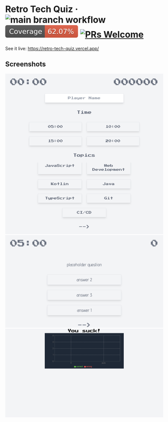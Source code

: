 # Retro Tech Quiz · ![main branch workflow](https://github.com/frnkst/retro-tech-quiz/actions/workflows/main.yml/badge.svg) ![code coverage](./coverage/badge.svg) [![PRs Welcome](https://img.shields.io/badge/PRs-welcome-brightgreen.svg?style=flat-square)](http://makeapullrequest.com)

See it live: https://retro-tech-quiz.vercel.app/

## Screenshots

![Screenshot of start screen](cypress/screenshots/screenshot.spec.ts/main_page.png?raw=true "Start screen")
![Screenshot of quiz screen](cypress/screenshots/screenshot.spec.ts/quiz_page.png?raw=true "Quiz screen")
![Screenshot of result screen](cypress/screenshots/screenshot.spec.ts/result_page.png?raw=true "Result screen")

